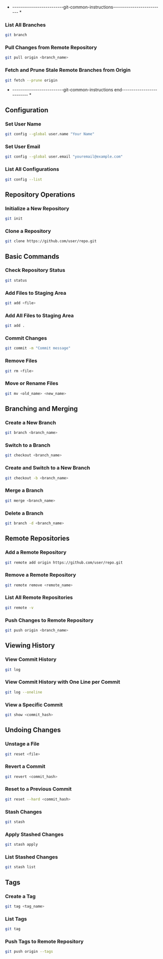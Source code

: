 
* --------------------------git-common-instructions-------------------------- *

### List All Branches
```sh
git branch
```

### Pull Changes from Remote Repository
```sh
git pull origin <branch_name>
```

### Fetch and Prune Stale Remote Branches from Origin

```sh
git fetch --prune origin
```

* --------------------------git-common-instructions end-------------------------- *
## Configuration

### Set User Name
```sh
git config --global user.name "Your Name"
```

### Set User Email
```sh
git config --global user.email "youremail@example.com"
```

### List All Configurations
```sh
git config --list
```

## Repository Operations

### Initialize a New Repository
```sh
git init
```

### Clone a Repository
```sh
git clone https://github.com/user/repo.git
```

## Basic Commands

### Check Repository Status
```sh
git status
```

### Add Files to Staging Area
```sh
git add <file>
```

### Add All Files to Staging Area
```sh
git add .
```

### Commit Changes
```sh
git commit -m "Commit message"
```

### Remove Files
```sh
git rm <file>
```

### Move or Rename Files
```sh
git mv <old_name> <new_name>
```

## Branching and Merging


### Create a New Branch
```sh
git branch <branch_name>
```

### Switch to a Branch
```sh
git checkout <branch_name>
```

### Create and Switch to a New Branch
```sh
git checkout -b <branch_name>
```

### Merge a Branch
```sh
git merge <branch_name>
```

### Delete a Branch
```sh
git branch -d <branch_name>
```

## Remote Repositories

### Add a Remote Repository
```sh
git remote add origin https://github.com/user/repo.git
```

### Remove a Remote Repository
```sh
git remote remove <remote_name>
```

### List All Remote Repositories
```sh
git remote -v
```

### Push Changes to Remote Repository
```sh
git push origin <branch_name>
```



## Viewing History

### View Commit History
```sh
git log
```

### View Commit History with One Line per Commit
```sh
git log --oneline
```

### View a Specific Commit
```sh
git show <commit_hash>
```

## Undoing Changes

### Unstage a File
```sh
git reset <file>
```

### Revert a Commit
```sh
git revert <commit_hash>
```

### Reset to a Previous Commit
```sh
git reset --hard <commit_hash>
```

### Stash Changes
```sh
git stash
```

### Apply Stashed Changes
```sh
git stash apply
```

### List Stashed Changes
```sh
git stash list
```

## Tags

### Create a Tag
```sh
git tag <tag_name>
```

### List Tags
```sh
git tag
```

### Push Tags to Remote Repository
```sh
git push origin --tags
```

